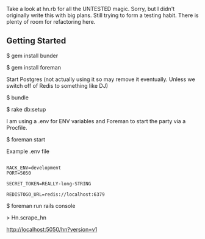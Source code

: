Take a look at hn.rb for all the UNTESTED magic. Sorry, but I didn't originally write this with big plans. Still trying to form a testing habit. There is plenty of room for refactoring here.


Getting Started
---------------

$ gem install bunder

$ gem install foreman

Start Postgres (not actually using it so may remove it eventually. Unless we switch off of Redis to something like DJ)

$ bundle

$ rake db:setup

I am using a .env for ENV variables and Foreman to start the party via a Procfile.

$ foreman start


Example .env file

```

RACK_ENV=development
PORT=5050

SECRET_TOKEN=REALLY-long-STRING

REDISTOGO_URL=redis://localhost:6379

```

$ foreman run rails console

\> Hn.scrape_hn

<http://localhost:5050/hn?version=v1>
